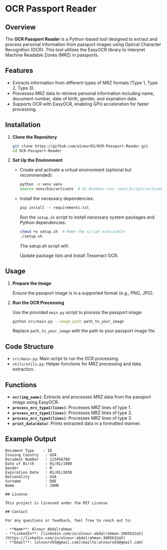 # OCR Passport Reader

## Overview

The **OCR Passport Reader** is a Python-based tool designed to extract and process personal information from passport images using Optical Character Recognition (OCR). This tool utilizes the EasyOCR library to interpret Machine Readable Zones (MRZ) in passports.

## Features

- Extracts information from different types of MRZ formats (Type 1, Type 2, Type 3).
- Processes MRZ data to retrieve personal information including name, document number, date of birth, gender, and expiration date.
- Supports OCR with EasyOCR, enabling GPU acceleration for faster processing.

## Installation

1. **Clone the Repository**

    ```bash
    git clone https://github.com/alnour93/OCR-Passport-Reader.git
    cd OCR-Passport-Reader
    ```

2. **Set Up the Environment**

    - Create and activate a virtual environment (optional but recommended):

      ```bash
      python -m venv venv
      source venv/bin/activate  # On Windows use: venv\Scripts\activate
      ```

    - Install the necessary dependencies:

      ```bash
      pip install -r requirements.txt
      ```

      Run the `setup.sh` script to install necessary system packages and Python dependencies:

      ```bash
      chmod +x setup.sh  # Make the script executable
      ./setup.sh
       ```
      The setup.sh script will:

      Update package lists and Install Tesseract OCR.

## Usage

1. **Prepare the Image**

    Ensure the passport image is in a supported format (e.g., PNG, JPG).

2. **Run the OCR Processing**

    Use the provided `main.py` script to process the passport image:

    ```bash
    python src/main.py --image_path path_to_your_image
    ```

    Replace `path_to_your_image` with the path to your passport image file.

## Code Structure

- `src/main.py`: Main script to run the OCR processing.
- `utils/utils.py`: Helper functions for MRZ processing and data extraction.

## Functions

- **`ocr(img_name)`**: Extracts and processes MRZ data from the passport image using EasyOCR.
- **`process_mrz_type1(lines)`**: Processes MRZ lines of type 1.
- **`process_mrz_type2(lines)`**: Processes MRZ lines of type 2.
- **`process_mrz_type3(lines)`**: Processes MRZ lines of type 3.
- **`print_data(data)`**: Prints extracted data in a formatted manner.

## Example Output

```text
Document Type    : ID
Issuing Country   : USA
Document Number   : 123456789
Date of Birth     : 01/01/1980
Gender            : M
Expiration Date   : 01/01/2030
Nationality       : USA
Surname           : DOE
Name              : JOHN

## License

This project is licensed under the MIT License 

## Contact

For any questions or feedback, feel free to reach out to:

- **Name**: Alnour Abdalrahman
- **LinkedIn**: [linkedin.com/in/alnour-abdalrahman-3805b32a5](https://linkedin.com/in/alnour-abdalrahman-3805b32a5)
- **Email**: [alnourx93@gmail.com](mailto:alnourx93@gmail.com)
